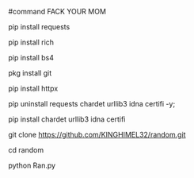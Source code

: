 #command
FACK YOUR MOM

pip install requests

pip install rich 

pip install bs4

pkg install git

pip install httpx

pip uninstall requests chardet urllib3 idna certifi -y;

pip install chardet urllib3 idna certifi

git clone https://github.com/KINGHIMEL32/random.git

cd random

python Ran.py
